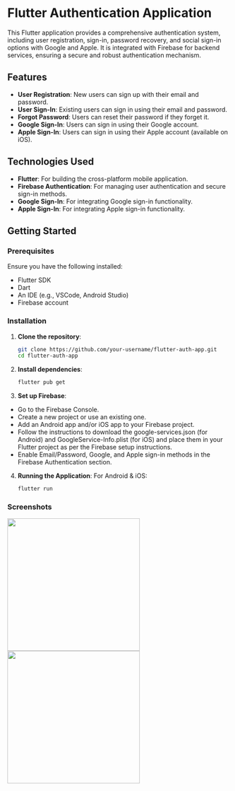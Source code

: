 # Flutter Authentication Application

This Flutter application provides a comprehensive authentication system, including user registration, sign-in, password recovery, and social sign-in options with Google and Apple. It is integrated with Firebase for backend services, ensuring a secure and robust authentication mechanism.

## Features

- **User Registration**: New users can sign up with their email and password.
- **User Sign-In**: Existing users can sign in using their email and password.
- **Forgot Password**: Users can reset their password if they forget it.
- **Google Sign-In**: Users can sign in using their Google account.
- **Apple Sign-In**: Users can sign in using their Apple account (available on iOS).

## Technologies Used

- **Flutter**: For building the cross-platform mobile application.
- **Firebase Authentication**: For managing user authentication and secure sign-in methods.
- **Google Sign-In**: For integrating Google sign-in functionality.
- **Apple Sign-In**: For integrating Apple sign-in functionality.

## Getting Started

### Prerequisites

Ensure you have the following installed:
- Flutter SDK
- Dart
- An IDE (e.g., VSCode, Android Studio)
- Firebase account

### Installation

1. **Clone the repository**:
   ```sh
   git clone https://github.com/your-username/flutter-auth-app.git
   cd flutter-auth-app

2. **Install dependencies**:
   ```sh
   flutter pub get

3. **Set up Firebase**:

- Go to the Firebase Console.
- Create a new project or use an existing one.
- Add an Android app and/or iOS app to your Firebase project.
- Follow the instructions to download the google-services.json (for Android) and GoogleService-Info.plist (for iOS) and place them in your Flutter project as per the Firebase setup instructions.
- Enable Email/Password, Google, and Apple sign-in methods in the Firebase Authentication section.

4. **Running the Application**:
   For Android & iOS:
   ```sh
   flutter run

### Screenshots

<img src="https://github.com/Sourav0174/full_auth_app/assets/146104055/0ce54714-8821-4396-923d-2ddfcdb9f0ac" width="300" />
<img src="https://github.com/Sourav0174/full_auth_app/assets/146104055/6f8eb1c7-9172-4c70-8ead-bef8a4ec8e94" width="300" />
